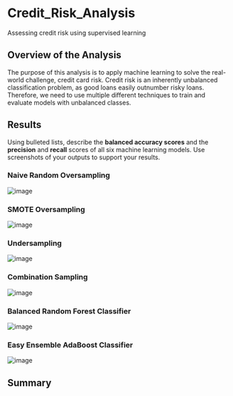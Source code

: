 # Credit_Risk_Analysis
Assessing credit risk using supervised learning


## Overview of the Analysis
The purpose of this analysis is to apply machine learning to solve the real-world challenge, credit card risk. Credit risk is an inherently unbalanced classification problem, as good loans easily outnumber risky loans. Therefore, we need to use multiple different techniques to train and evaluate models with unbalanced classes.

## Results
Using bulleted lists, describe the **balanced accuracy scores** and the **precision** and **recall** scores of all six machine learning models. Use screenshots of your outputs to support your results.

### Naive Random Oversampling

![image](https://user-images.githubusercontent.com/74375396/118431437-34f34680-b68b-11eb-8def-e3d56a175732.png)


### SMOTE Oversampling

![image](https://user-images.githubusercontent.com/74375396/118431758-e98d6800-b68b-11eb-8307-cc5bf24428ae.png)


### Undersampling

![image](https://user-images.githubusercontent.com/74375396/118431838-117ccb80-b68c-11eb-87df-26ea28ac2177.png)


### Combination Sampling

![image](https://user-images.githubusercontent.com/74375396/118431895-3113f400-b68c-11eb-9ad7-65d4c99015b1.png)


### Balanced Random Forest Classifier

![image](https://user-images.githubusercontent.com/74375396/118432197-d4650900-b68c-11eb-861a-26f199d02ae1.png)


### Easy Ensemble AdaBoost Classifier

![image](https://user-images.githubusercontent.com/74375396/118433490-fa3fdd00-b68f-11eb-889d-1821768b46b9.png)




## Summary

